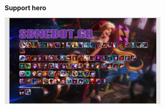 ## Support hero
  ![支持英雄](https://github.com/Entropy-AIO/Dependencies/blob/master/Other/Champion.jpg)
	